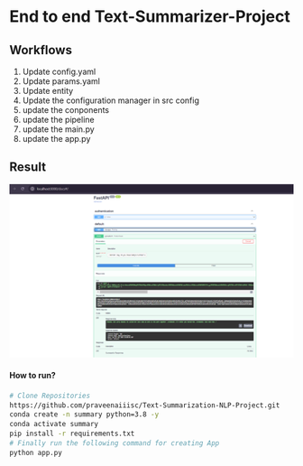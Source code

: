 
# End to end Text-Summarizer-Project

## Workflows
1. Update config.yaml
2. Update params.yaml
3. Update entity
4. Update the configuration manager in src config
5. update the conponents
6. update the pipeline
7. update the main.py
8. update the app.py

## Result
![Model App Created](image-1.png)

#### How to run?
```bash
# Clone Repositories 
https://github.com/praveenaiiisc/Text-Summarization-NLP-Project.git
conda create -n summary python=3.8 -y
conda activate summary
pip install -r requirements.txt
# Finally run the following command for creating App
python app.py
